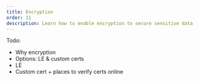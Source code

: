 ```yaml
---
title: Encryption
order: 11
description: Learn how to enable encryption to secure sensitive data
---
```


Todo:
- Why encryption
- Options: LE & custom certs
- LE
- Custom cert + places to verify certs online
